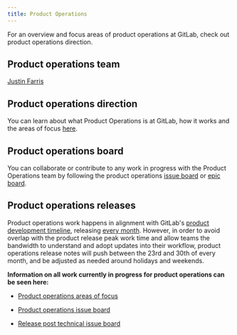 ```yaml
---
title: Product Operations
---
```


For an overview and focus areas of product operations at GitLab, check out  product operations direction.

## Product operations team

[Justin Farris](https://gitlab.com/justinfarris)

## Product operations direction

You can learn about what Product Operations is at GitLab, how it works and the areas of focus [here](https://about.gitlab.com/direction/product-operations/).

## Product operations board

You can collaborate or contribute to any work in progress with the Product Operations team by following the product operations [issue board](https://gitlab.com/groups/gitlab-com/-/boards/3651029?label_name[]=Product%20Operations) or [epic board](https://gitlab.com/groups/gitlab-com/-/epic_boards/11131?label_name[]=Product%20Operations).

## Product operations releases

Product operations work happens in alignment with GitLab's [product development timeline](https://about.gitlab.com/handbook/engineering/workflow/#product-development-timeline), releasing [every month](https://about.gitlab.com/handbook/engineering/releases/). However, in order to avoid overlap with the product release peak work time and allow teams the bandwidth to understand and adopt updates into their workflow, product operations release notes will push between the 23rd and 30th of every month, and be adjusted as needed around holidays and weekends.

<!-- Removed as the new handbook doesn't support this
**Information on the most recent product operations releases can be seen here:**

- [Product development flow releases](/handbook/product-development-flow/releases/)
- [Product handbook updates](/handbook/product/handbook-updates/)
- [Release post updates](/handbook/marketing/blog/release-posts/process-updates/)
- [Template specific updates](/handbook/product/product-operations/template-updates/)
-->

**Information on all work currently in progress for product operations can be seen here:**

- [Product operations areas of focus](https://about.gitlab.com/direction/product-operations/#product-operations-areas-of-focus)

- [Product operations issue board](https://gitlab.com/groups/gitlab-com/-/boards/3651029?label_name[]=Product%20Operations)
- [Release post technical issue board](https://gitlab.com/gitlab-com/www-gitlab-com/-/boards/3130926?&label_name[]=Release%20Post%3A%3ATech%20Advisor)
